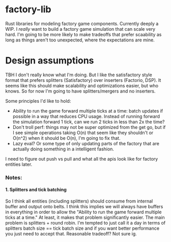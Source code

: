 # factory-lib
Rust libraries for modeling factory game components. Currently deeply a WIP. I *really* want to build a factory game simulation that can scale very hard. I'm going to be more likely to make tradeoffs that prefer scaability as long as things aren't too unexpected, where the expectations are mine. 

# Design assumptions
TBH I don't really know what I'm doing. But I like the satisfactory style format that prefers splitters (Satisfactory) over inserters (Factorio, DSP). It seems like this should make scalability and optimizations easier, but who knows. So for now I'm going to have splitters/mergers and no inserters.

Some principles I'd like to hold:
* Ability to run the game forward multiple ticks at a time: batch updates if possible in a way that reduces CPU usage. Instead of running forward the simulation forward 1 tick, can we run 2 ticks in less than 2x the time?
* Don't troll perf: things may not be super optimized from the get go, but if I see simple operations taking O(n) that seem like they shouldn't or O(n^2) when it should be O(n), I'm going to fix that. 
* Lazy eval? Or some type of only updating parts of the factory that are actually doing something in a intelligent fashion. 

I need to figure out push vs pull and what all the apis look like for factory entities later. 

### Notes:
#### 1. Splitters and tick batching
So I think all entities (including splitters) should consume from internal buffer and output onto belts. 
I think this implies we will always have buffers in everything in order to allow the "Ability to run the game forward multiple ticks at a time." At least, it makes that problem significantly easier. 
The main problem is splitters + round robin. I'm tempted to just call it a day in terms of splitters batch size == tick batch size and if you want better performance you just need to accept that. Reasonable tradeoff? Not sure ig. 